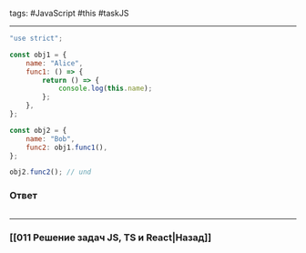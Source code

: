 tags: #JavaScript #this #taskJS 
___

```js
"use strict";

const obj1 = {
    name: "Alice",
    func1: () => {
        return () => {
            console.log(this.name);
        };
    },
};

const obj2 = {
    name: "Bob",
    func2: obj1.func1(),
};

obj2.func2(); // und
```

### Ответ

```js

```

___
### [[011 Решение задач JS, TS и React|Назад]]